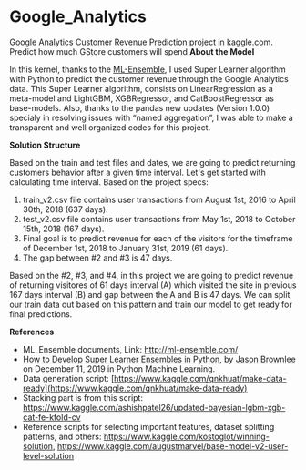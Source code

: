 # Google_Analytics
Google Analytics Customer Revenue Prediction project in kaggle.com. Predict how much GStore customers will spend
**About the Model**

In this kernel, thanks to the [ML-Ensemble](http://ml-ensemble.com/), I used Super Learner algorithm with Python to predict the customer revenue through the Google Analytics data.
This Super Learner algorithm, consists on LinearRegression as a meta-model and LightGBM, XGBRegressor, and CatBoostRegressor as base-models.
Also, thanks to the pandas new updates (Version 1.0.0) specialy in resolving issues with “named aggregation”, I was able to make a transparent and well organized codes for this project.

**Solution Structure**

Based on the train and test files and dates, we are going to predict returning customers behavior after a given time interval. Let's get started with calculating time interval.
Based on the project specs:
1. train_v2.csv file contains user transactions from August 1st, 2016 to April 30th, 2018 (637 days).
2. test_v2.csv file contains user transactions from May 1st, 2018 to October 15th, 2018 (167 days).
3. Final goal is to predict revenue for each of the visitors for the timeframe of December 1st, 2018 to January 31st, 2019 (61 days).
4. The gap between #2 and #3 is 47 days.

Based on the #2, #3, and #4, in this project we are going to predict revenue of returning visitores of 61 days interval (A) which visited the site in previous 167 days interval (B) and gap between the A and B is 47 days.
We can split our train data out based on this pattern and train our model to get ready for final predictions.


**References**
* ML_Ensemble documents, Link: http://ml-ensemble.com/
* [How to Develop Super Learner Ensembles in Python](https://machinelearningmastery.com/super-learner-ensemble-in-python/), by [Jason Brownlee](https://machinelearningmastery.com/author/jasonb/) on December 11, 2019 in Python Machine Learning.
* Data generation script: [https://www.kaggle.com/qnkhuat/make-data-ready](https://www.kaggle.com/qnkhuat/make-data-ready)
* Stacking part is from this script: https://www.kaggle.com/ashishpatel26/updated-bayesian-lgbm-xgb-cat-fe-kfold-cv
* Reference scripts for selecting important features, dataset splitting patterns, and others: https://www.kaggle.com/kostoglot/winning-solution, https://www.kaggle.com/augustmarvel/base-model-v2-user-level-solution
